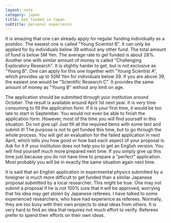 ```yaml
---
layout: note
category: japan
title: Get funded in Japan
subtitle: personal experience
---
```


It is amazing that one can already apply for regular funding individually as a
postdoc. The easiest one is called "Young Scientist B". It can only be applied
for by individuals below 39 without any other fund. The total amount of fund is
below 5M Yen. The average rate to get funded is about 28%. Another one with
similar amount of money is called "Challenging Exploratory Research". It is
slightly harder to get, but is not exclusive as "Young B". One can apply for
this one together with "Young Scientist A", which provides up to 50M Yen for
individuals below 39. If you are above 39, the easiest one would be "Scientific
Research C". It provides the same amount of money as "Young B" without any
limit on age.

The application should be submitted through your institution around October.
The result is available around April 1st next year. It is very time consuming
to fill the application form. If it is your first time, it would be too late to
start in September. You would not even be able to finish the application form.
However, most of the time you will find yourself in this situation. Do not give
up! Just fill all the required items with some text and submit it! The purpose
is not to get funded this time, but to go through the whole process. You will
get an evaluation for the failed application in next April, which tells you how
good or how bad each aspect of your proposal is. Ask for it if your institution
does not help you to get an English version. You will find yourself much more
prepared next time. If you simply give up this time just because you do not
have time to prepare a "perfect" application. Most probably you will be in
exactly the same situation again next time.

It is said that an English application in experimental physics submitted by a
foreigner is much more difficult to get funded than a similar Japanese proposal
submitted by a local researcher. This might be true. One may not submit a
proposal if he is not 100% sure that it will be approved, worrying that his
idea may get stolen by Japanese referees. I have talked to some experienced
researchers, who have had experience as referees. Normally, they are too busy
with their own projects to steal ideas from others. It is very hard to find an
idea that requires not much effort to verify. Referees prefer to spend their
efforts on their own ideas.

